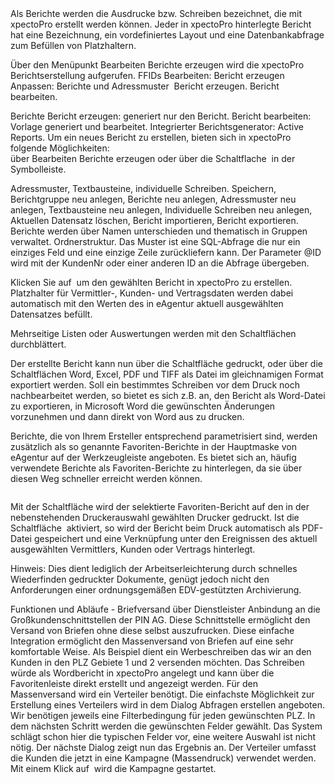 
<title>800_Berichte_erzeugen.md</title>
<link rel="stylesheet" href="https://stackedit.io/res-min/themes/base.css" />
<script type="text/javascript" src="https://cdn.mathjax.org/mathjax/latest/MathJax.js?config=TeX-AMS_HTML"></script>
</head>
<body><div class="container">Als Berichte werden die Ausdrucke bzw. Schreiben bezeichnet, die mit xpectoPro erstellt werden können. Jeder in xpectoPro hinterlegte Bericht hat eine Bezeichnung, ein vordefiniertes Layout und eine Datenbankabfrage zum Befüllen von Platzhaltern. 

Über den Menüpunkt  Bearbeiten Berichte erzeugen wird die xpectoPro Berichtserstellung aufgerufen. 
FFIDs 
Bearbeiten: Bericht erzeugen 
Anpassen: Berichte und Adressmuster 
<img src="http://xpecto.github.io/docs/img/img_1424860132052.png" alt="" title=""> Bericht erzeugen. 
<img src="http://xpecto.github.io/docs/img/img_1424858324357.png" alt="" title="">Bericht bearbeiten.

Berichte 
Bericht erzeugen: generiert nur den Bericht. 
Bericht bearbeiten: Vorlage generiert und bearbeitet. 
Integrierter Berichtsgenerator: Active Reports. 
Um ein neues Bericht zu erstellen, bieten sich in xpectoPro folgende Möglichkeiten:  
über Bearbeiten Berichte erzeugen oder über die Schaltflache <img src="http://xpecto.github.io/docs/img/img_1424858324357.png" alt="" title=""> in der Symbolleiste.

Adressmuster, Textbausteine, individuelle Schreiben. 
Speichern, Berichtgruppe neu anlegen, Berichte neu anlegen, Adressmuster neu anlegen, Textbausteine neu anlegen, Individuelle Schreiben neu anlegen, Aktuellen Datensatz löschen, Bericht importieren, Bericht exportieren. 
Berichte werden über Namen unterschieden und thematisch in Gruppen verwaltet. 
Ordnerstruktur. 
Das Muster ist eine SQL-Abfrage die nur ein einziges Feld und eine einzige Zeile zurückliefern kann. Der Parameter @ID wird mit der KundenNr oder einer anderen ID an die Abfrage übergeben.

Klicken Sie auf <img src="http://xpecto.github.io/docs/img/img070.png" alt="" title=""> um den gewählten Bericht in xpectoPro zu erstellen. Platzhalter für Vermittler-, Kunden- und Vertragsdaten werden dabei automatisch mit den Werten des in eAgentur aktuell ausgewählten Datensatzes befüllt.

Mehrseitige Listen oder Auswertungen werden mit den Schaltflächen<img src="http://xpecto.github.io/docs/img/img072.png" alt="" title=""> durchblättert.

Der erstellte Bericht kann nun über die Schaltfläche<img src="http://xpecto.github.io/docs/img/img073.png" alt="" title=""> gedruckt, oder über die Schaltflächen Word, Excel, PDF und TIFF als Datei im gleichnamigen Format exportiert werden. Soll ein bestimmtes Schreiben vor dem Druck noch nachbearbeitet werden, so bietet es sich z.B. an, den Bericht als Word-Datei zu exportieren, in Microsoft Word die gewünschten Änderungen vorzunehmen und dann direkt von Word aus zu drucken.

Berichte, die von Ihrem Ersteller entsprechend parametrisiert sind, werden zusätzlich als so genannte Favoriten-Berichte in der Hauptmaske von eAgentur auf der Werkzeugleiste angeboten. Es bietet sich an, häufig verwendete Berichte als Favoriten-Berichte zu hinterlegen, da sie über diesen Weg schneller erreicht werden können.

<img src="http://xpecto.github.io/docs/img/img075.png" alt="" title="">

Mit der Schaltfläche<img src="http://xpecto.github.io/docs/img/img076.png" alt="" title=""> wird der selektierte Favoriten-Bericht auf den in der nebenstehenden Druckerauswahl gewählten Drucker gedruckt. Ist die Schaltfläche 
<img src="http://xpecto.github.io/docs/img/img077.png" alt="" title=""> aktiviert, so wird der Bericht beim Druck automatisch als PDF-Datei gespeichert und eine Verknüpfung unter den Ereignissen des aktuell ausgewählten Vermittlers, Kunden oder Vertrags hinterlegt.

Hinweis: Dies dient lediglich der Arbeitserleichterung durch schnelles Wiederfinden gedruckter Dokumente, genügt jedoch nicht den Anforderungen einer ordnungsgemäßen EDV-gestützten Archivierung.

Funktionen und Abläufe - Briefversand über Dienstleister 
Anbindung an die Großkundenschnittstellen der PIN AG. Diese Schnittstelle ermöglicht den Versand von Briefen ohne diese selbst auszufrucken. Diese einfache Integration ermöglicht den Massenversand von Briefen auf eine sehr komfortable Weise. Als Beispiel dient ein Werbeschreiben das wir an den Kunden in den PLZ Gebiete 1 und 2 versenden möchten. Das Schreiben würde als Wordbericht in xpectoPro angelegt und kann über die Favoritenleiste   direkt erstellt und angezeigt werden. Für den Massenversand wird ein Verteiler benötigt. Die einfachste Möglichkeit zur Erstellung eines Verteilers wird in dem Dialog Abfragen erstellen angeboten.  
Wir benötigen jeweils eine Filterbedingung für jeden gewünschten PLZ. In dem nächsten Schritt werden die gewünschten Felder gewählt. Das System schlägt schon hier die typischen Felder vor, eine weitere Auswahl ist nicht nötig. Der nächste Dialog zeigt nun das Ergebnis an. Der Verteiler umfasst die Kunden die jetzt in eine Kampagne (Massendruck) verwendet werden. Mit einem Klick auf <img src="http://xpecto.github.io/docs/img/img_1429265846225.png" alt="" title=""> wird die Kampagne gestartet.